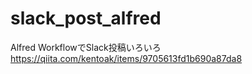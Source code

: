 # slack_post_alfred
Alfred WorkflowでSlack投稿いろいろ
https://qiita.com/kentoak/items/9705613fd1b690a87da8
